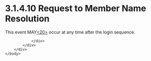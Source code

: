 <html dir="LTR" xmlns:mshelp="http://msdn.microsoft.com/mshelp" xmlns:ddue="http://ddue.schemas.microsoft.com/authoring/2003/5" xmlns:xlink="http://www.w3.org/1999/xlink" xmlns:tool="http://www.microsoft.com/tooltip">
    <head>
        <meta http-equiv="Content-Type" content="text/html; CHARSET=utf-8"></meta>
        <meta name="save" content="history"></meta>
        <title>3.1.4.10 Request to Member Name Resolution</title>
        <xml>
            <mshelp:toctitle title="3.1.4.10 Request to Member Name Resolution"></mshelp:toctitle>
            <mshelp:rltitle title="[MS-SSAS8]: Request to Member Name Resolution"></mshelp:rltitle>
            <mshelp:keyword index="A" term="37f18ff7-1471-4fca-abe4-5cab6356e0f5"></mshelp:keyword>
            <mshelp:attr name="DCSext.ContentType" value="open specification"></mshelp:attr>
            <mshelp:attr name="AssetID" value="37f18ff7-1471-4fca-abe4-5cab6356e0f5"></mshelp:attr>
            <mshelp:attr name="TopicType" value="kbRef"></mshelp:attr>
            <mshelp:attr name="DCSext.Title" value="[MS-SSAS8]: Request to Member Name Resolution" />
        </xml>
    </head>
    <body>
        <div id="header">
            <h1 class="heading">3.1.4.10 Request to Member Name Resolution</h1>
        </div>
        <div id="mainSection">
            <div id="mainBody">
                <div id="allHistory" class="saveHistory"></div>
                <div id="sectionSection0" class="section" name="collapseableSection">
                    

<p>This event MAY<a id="Appendix_A_Target_20"></a><a href="05c9e5c4-4566-418c-a56e-69fca8d73f4b.htm#Appendix_A_20" aria-label="Product behavior note 20">&lt;20&gt;</a> occur at
any time after the login sequence. </p>


                </div>
            </div>
        </div>
    </body>
</html>